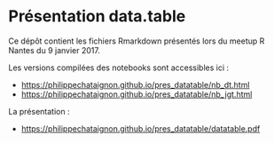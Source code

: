 # Présentation data.table

Ce dépôt contient les fichiers Rmarkdown présentés lors du meetup R Nantes du 9 janvier 2017.

Les versions compilées des notebooks sont accessibles ici :
* https://philippechataignon.github.io/pres_datatable/nb_dt.html
* https://philippechataignon.github.io/pres_datatable/nb_jgt.html

La présentation :
* https://philippechataignon.github.io/pres_datatable/datatable.pdf
